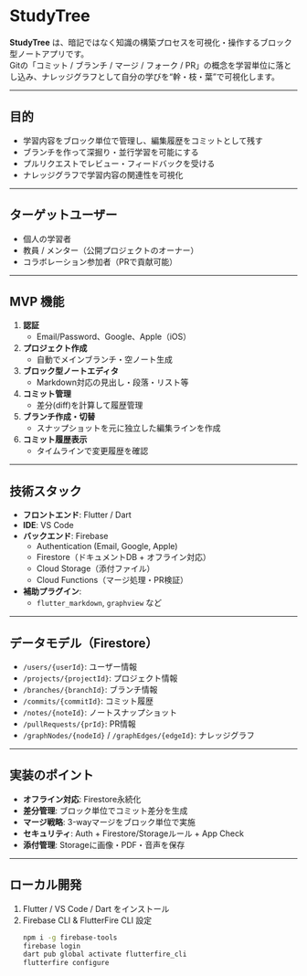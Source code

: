 # StudyTree

**StudyTree** は、暗記ではなく知識の構築プロセスを可視化・操作するブロック型ノートアプリです。  
Gitの「コミット / ブランチ / マージ / フォーク / PR」の概念を学習単位に落とし込み、ナレッジグラフとして自分の学びを“幹・枝・葉”で可視化します。

---

##  目的

- 学習内容をブロック単位で管理し、編集履歴をコミットとして残す  
- ブランチを作って深掘り・並行学習を可能にする  
- プルリクエストでレビュー・フィードバックを受ける  
- ナレッジグラフで学習内容の関連性を可視化  

---

## ターゲットユーザー

- 個人の学習者  
- 教員 / メンター（公開プロジェクトのオーナー）  
- コラボレーション参加者（PRで貢献可能）  

---

##  MVP 機能

1. **認証**  
   - Email/Password、Google、Apple（iOS）  
2. **プロジェクト作成**  
   - 自動でメインブランチ・空ノート生成  
3. **ブロック型ノートエディタ**  
   - Markdown対応の見出し・段落・リスト等  
4. **コミット管理**  
   - 差分(diff)を計算して履歴管理  
5. **ブランチ作成・切替**  
   - スナップショットを元に独立した編集ラインを作成  
6. **コミット履歴表示**  
   - タイムラインで変更履歴を確認  

---

##  技術スタック

- **フロントエンド**: Flutter / Dart  
- **IDE**: VS Code  
- **バックエンド**: Firebase  
  - Authentication (Email, Google, Apple)  
  - Firestore（ドキュメントDB + オフライン対応）  
  - Cloud Storage（添付ファイル）  
  - Cloud Functions（マージ処理・PR検証）  
- **補助プラグイン**:  
  - `flutter_markdown`, `graphview` など  

---

##  データモデル（Firestore）

- `/users/{userId}`: ユーザー情報  
- `/projects/{projectId}`: プロジェクト情報  
- `/branches/{branchId}`: ブランチ情報  
- `/commits/{commitId}`: コミット履歴  
- `/notes/{noteId}`: ノートスナップショット  
- `/pullRequests/{prId}`: PR情報  
- `/graphNodes/{nodeId}` / `/graphEdges/{edgeId}`: ナレッジグラフ  

---

##  実装のポイント

- **オフライン対応**: Firestore永続化  
- **差分管理**: ブロック単位でコミット差分を生成  
- **マージ戦略**: 3-wayマージをブロック単位で実施  
- **セキュリティ**: Auth + Firestore/Storageルール + App Check  
- **添付管理**: Storageに画像・PDF・音声を保存  

---

##  ローカル開発

1. Flutter / VS Code / Dart をインストール  
2. Firebase CLI & FlutterFire CLI 設定  
   ```bash
   npm i -g firebase-tools
   firebase login
   dart pub global activate flutterfire_cli
   flutterfire configure

